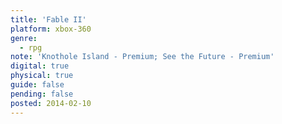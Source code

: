 ```yaml
---
title: 'Fable II'
platform: xbox-360
genre:
  - rpg
note: 'Knothole Island - Premium; See the Future - Premium'
digital: true
physical: true
guide: false
pending: false
posted: 2014-02-10
---
```

